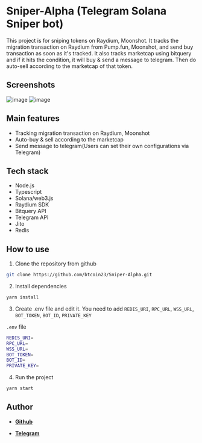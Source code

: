 # Sniper-Alpha (Telegram Solana Sniper bot)

This project is for sniping tokens on Raydium, Moonshot.
It tracks the migration transaction on Raydium from Pump.fun, Moonshot, and send buy transaction as soon as it's tracked.
It also tracks marketcap using bitquery and if it hits the condition, it will buy & send a message to telegram.
Then do auto-sell according to the marketcap of that token.
## Screenshots
![image](https://github.com/user-attachments/assets/c7fe7344-e831-454b-a445-d113ea5ada9c)
![image](https://github.com/user-attachments/assets/2f9c7044-7d48-4ffa-a669-660097a57ba1)



## Main features

- Tracking migration transaction on Raydium, Moonshot
- Auto-buy & sell according to the marketcap
- Send message to telegram(Users can set their own configurations via Telegram)

## Tech stack

- Node.js
- Typescript
- Solana/web3.js
- Raydium SDK
- Bitquery API
- Telegram API
- Jito
- Redis

## How to use

1. Clone the repository from github

```sh
git clone https://github.com/btcoin23/Sniper-Alpha.git
```

2. Install dependencies

```sh
yarn install
```

3. Create .env file and edit it.
You need to add `REDIS_URI`, `RPC_URL`, `WSS_URL`, `BOT_TOKEN`, `BOT_ID`, `PRIVATE_KEY`

`.env` file
```sh
REDIS_URI=
RPC_URL=
WSS_URL=
BOT_TOKEN=
BOT_ID=
PRIVATE_KEY=
```
4. Run the project

```sh
yarn start
```
## Author
- [**Github**](https://github.com/btcoin23)

- [**Telegram**](https://t.me/BTC0in23)

